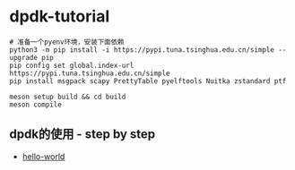 # dpdk-tutorial

```shell
# 准备一个pyenv环境，安装下面依赖
python3 -m pip install -i https://pypi.tuna.tsinghua.edu.cn/simple --upgrade pip
pip config set global.index-url https://pypi.tuna.tsinghua.edu.cn/simple
pip install msgpack scapy PrettyTable pyelftools Nuitka zstandard ptf

meson setup build && cd build
meson compile
```

## dpdk的使用 - step by step

- [hello-world](./hello-world/)
